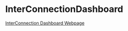 # InterConnectionDashboard

<a href="(https://www.w3schools.com/](https://lquan02.github.io/InterConnectionDashboard/)">InterConnection Dashboard Webpage</a>
